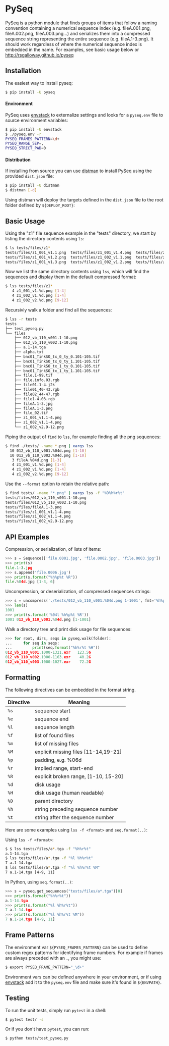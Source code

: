 PySeq
=====

PySeq is a python module that finds groups of items that follow a naming
convention containing  a numerical sequence index (e.g. fileA.001.png,
fileA.002.png, fileA.003.png...) and serializes them into a compressed sequence
string representing the entire sequence (e.g. fileA.1-3.png). It should work
regardless of where the numerical sequence index is embedded in the name. For
examples, see basic usage below or http://rsgalloway.github.io/pyseq

## Installation

The easiest way to install pyseq:

```bash
$ pip install -U pyseq
```

#### Environment

PySeq uses [envstack](https://github.com/rsgalloway/envstack) to externalize
settings and looks for a `pyseq.env` file to source environment variables:

```bash
$ pip install -U envstack
$ ./pyseq.env -r
PYSEQ_FRAMES_PATTERN=\d+
PYSEQ_RANGE_SEP=, 
PYSEQ_STRICT_PAD=0
```

#### Distribution

If installing from source you can use [distman](https://github.com/rsgalloway/distman)
to install PySeq using the provided `dist.json` file:

```bash
$ pip install -U distman
$ distman [-d]
```

Using distman will deploy the targets defined in the `dist.json` file to the
root folder defined by `${DEPLOY_ROOT}`:

## Basic Usage

Using the "z1" file sequence example in the "tests" directory, we start by
listing the directory contents using `ls`:

```bash
$ ls tests/files/z1*
tests/files/z1_001_v1.1.png  tests/files/z1_001_v1.4.png  tests/files/z1_002_v1.3.png   tests/files/z1_002_v2.11.png
tests/files/z1_001_v1.2.png  tests/files/z1_002_v1.1.png  tests/files/z1_002_v1.4.png   tests/files/z1_002_v2.12.png
tests/files/z1_001_v1.3.png  tests/files/z1_002_v1.2.png  tests/files/z1_002_v2.10.png  tests/files/z1_002_v2.9.png
```

Now we list the same directory contents using `lss`, which will find the
sequences and display them in the default compressed format:

```bash
$ lss tests/files/z1*
   4 z1_001_v1.%d.png [1-4]
   4 z1_002_v1.%d.png [1-4]
   4 z1_002_v2.%d.png [9-12]
```

Recursivly walk a folder and find all the sequences:

```bash
$ lss -r tests
tests
├── test_pyseq.py
└── files
    ├── 012_vb_110_v001.1-10.png
    ├── 012_vb_110_v002.1-10.png
    ├── a.1-14.tga
    ├── alpha.txt
    ├── bnc01_TinkSO_tx_0_ty_0.101-105.tif
    ├── bnc01_TinkSO_tx_0_ty_1.101-105.tif
    ├── bnc01_TinkSO_tx_1_ty_0.101-105.tif
    ├── bnc01_TinkSO_tx_1_ty_1.101-105.tif
    ├── file.1-99.tif
    ├── file.info.03.rgb
    ├── file01.1-4.j2k
    ├── file01_40-43.rgb
    ├── file02_44-47.rgb
    ├── file1-4.03.rgb
    ├── fileA.1-3.jpg
    ├── fileA.1-3.png
    ├── file_02.tif
    ├── z1_001_v1.1-4.png
    ├── z1_002_v1.1-4.png
    └── z1_002_v2.9-12.png
```

Piping the output of `find` to `lss`, for example finding all the png sequences:

```bash
$ find ./tests/ -name *.png | xargs lss
  10 012_vb_110_v001.%04d.png [1-10]
  10 012_vb_110_v002.%04d.png [1-10]
   3 fileA.%04d.png [1-3]
   4 z1_001_v1.%d.png [1-4]
   4 z1_002_v1.%d.png [1-4]
   4 z1_002_v2.%d.png [9-12]
```

Use the `--format` option to retain the relative path:

```bash
$ find tests/ -name "*.png" | xargs lss -f "%D%h%r%t"
tests/files/012_vb_110_v001.1-10.png
tests/files/012_vb_110_v002.1-10.png
tests/files/fileA.1-3.png
tests/files/z1_001_v1.1-4.png
tests/files/z1_002_v1.1-4.png
tests/files/z1_002_v2.9-12.png
```

## API Examples

Compression, or serialization, of lists of items:

```python
>>> s = Sequence(['file.0001.jpg', 'file.0002.jpg', 'file.0003.jpg'])
>>> print(s)
file.1-3.jpg
>>> s.append('file.0006.jpg')
>>> print(s.format("%h%p%t %R"))
file.%04d.jpg [1-3, 6]
```

Uncompression, or deserialization, of compressed sequences strings:

```python
>>> s = uncompress('./tests/012_vb_110_v001.%04d.png 1-1001', fmt='%h%p%t %r')
>>> len(s)
1001
>>> print(s.format('%04l %h%p%t %R'))
1001 012_vb_110_v001.%04d.png [1-1001]
```

Walk a directory tree and print disk usage for file sequences:

```python
>>> for root, dirs, seqs in pyseq.walk(folder):
...     for seq in seqs:
...         print(seq.format("%h%r%t %H"))
012_vb_110_v001.1000-1321.exr   123.5G
012_vb_110_v002.1000-1163.exr    40.2G
012_vb_110_v003.1000-1027.exr    72.2G
```

## Formatting

The following directives can be embedded in the format string.

| Directive | Meaning                              |
|-----------|--------------------------------------|
| `%s`      | sequence start                       |
| `%e`      | sequence end                         |
| `%l`      | sequence length                      |
| `%f`      | list of found files                  |
| `%m`      | list of missing files                |
| `%M`      | explicit missing files [11-14,19-21] |
| `%p`      | padding, e.g. %06d                   |
| `%r`      | implied range, start-end             |
| `%R`      | explicit broken range, [1-10, 15-20] |
| `%d`      | disk usage                           |
| `%H`      | disk usage (human readable)          |
| `%D`      | parent directory                     |
| `%h`      | string preceding sequence number     |
| `%t`      | string after the sequence number     |

Here are some examples using `lss -f <format>` and `seq.format(..)`:

Using `lss -f <format>`:

```bash
$ $ lss tests/files/a*.tga -f "%h%r%t"
a.1-14.tga
$ lss tests/files/a*.tga -f "%l %h%r%t"
7 a.1-14.tga
$ lss tests/files/a*.tga -f "%l %h%r%t %M"
7 a.1-14.tga [4-9, 11]
```

In Python, using `seq.format(..)`:

```python
>>> s = pyseq.get_sequences("tests/files/a*.tga")[0]
>>> print(s.format("%h%r%t"))
a.1-14.tga
>>> print(s.format("%l %h%r%t"))
7 a.1-14.tga
>>> print(s.format("%l %h%r%t %M"))
7 a.1-14.tga [4-9, 11]
```

## Frame Patterns

The environment var `${PYSEQ_FRAMES_PATTERN}` can be used to define custom regex
patterns for identifying frame numbers. For example if frames are always preceded
with an _, you might use:

```bash
$ export PYSEQ_FRAME_PATTERN="_\d+"
```

Environment vars can be defined anywhere in your environment, or if using
[envstack](https://github.com/rsgalloway/envstack) add it to the
`pyseq.env` file and make sure it's found in `${ENVPATH}`.

## Testing

To run the unit tests, simply run `pytest` in a shell:

```bash
$ pytest test/ -s
```

Or if you don't have `pytest`, you can run:

```bash
$ python tests/test_pyseq.py
```